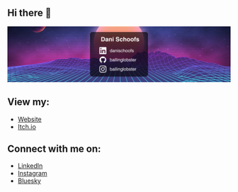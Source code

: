 ## Hi there 👋
![Banner with my social media profile usernames. LinkedIn username is: danischoofs, GitHub and Instagram usernames are: ballinglobster](/Images/Banner.png)

## View my:
- [Website](https://thelobster.dev)
- [Itch.io](https://itch.io/profile/ballinglobster)

## Connect with me on:
- [LinkedIn](https://linkedin.com/in/danischoofs)
- [Instagram](https://instagram.com/ballinglobster)
- [Bluesky](https://bsky.app/profile/thelobster.dev)

<!--
**ballinglobster/ballinglobster** is a ✨ _special_ ✨ repository because its `README.md` (this file) appears on your GitHub profile.

Here are some ideas to get you started:

- 🔭 I’m currently working on ...
- 🌱 I’m currently learning ...
- 👯 I’m looking to collaborate on ...
- 🤔 I’m looking for help with ...
- 💬 Ask me about ...
- 📫 How to reach me: ...
- 😄 Pronouns: ...
- ⚡ Fun fact: ...
-->
